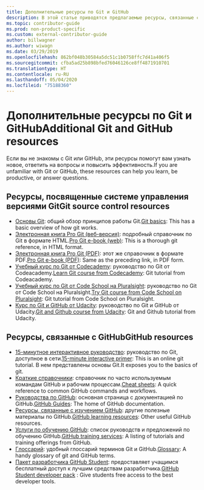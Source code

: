 ```yaml
---
title: Дополнительные ресурсы по Git и GitHub
description: В этой статье приводятся предлагаемые ресурсы, связанные с изучением Git и GitHub для участия в разработке документации на сайте docs.microsoft.com.
ms.topic: contributor-guide
ms.prod: non-product-specific
ms.custom: external-contributor-guide
author: billwagner
ms.author: wiwagn
ms.date: 03/29/2019
ms.openlocfilehash: 862bf048b30584a5dc51c1b0758ffc7d41a406f5
ms.sourcegitcommit: cfba5ad25b898bfed76046126ce8ff4871910701
ms.translationtype: HT
ms.contentlocale: ru-RU
ms.lasthandoff: 05/04/2020
ms.locfileid: "75188360"
---
```

# <a name="additional-git-and-github-resources"></a><span data-ttu-id="7ce64-103">Дополнительные ресурсы по Git и GitHub</span><span class="sxs-lookup"><span data-stu-id="7ce64-103">Additional Git and GitHub resources</span></span>

<span data-ttu-id="7ce64-104">Если вы не знакомы с Git или GitHub, эти ресурсы помогут вам узнать новое, ответить на вопросы и повысить эффективность.</span><span class="sxs-lookup"><span data-stu-id="7ce64-104">If you are unfamiliar with Git or GitHub, these resources can help you learn, be productive, or answer questions.</span></span>

## <a name="git-source-control-resources"></a><span data-ttu-id="7ce64-105">Ресурсы, посвященные системе управления версиями Git</span><span class="sxs-lookup"><span data-stu-id="7ce64-105">Git source control resources</span></span>

- <span data-ttu-id="7ce64-106">[Основы Git](https://go.microsoft.com/fwlink/?linkid=853939): общий обзор принципов работы Git.</span><span class="sxs-lookup"><span data-stu-id="7ce64-106">[Git basics](https://go.microsoft.com/fwlink/?linkid=853939): This has a basic overview of how git works.</span></span>
- <span data-ttu-id="7ce64-107">[Электронная книга Pro Git (веб-версия)](https://go.microsoft.com/fwlink/?linkid=853940): подробный справочник по Git в формате HTML.</span><span class="sxs-lookup"><span data-stu-id="7ce64-107">[Pro Git e-book (web)](https://go.microsoft.com/fwlink/?linkid=853940): This is a thorough git reference, in HTML format.</span></span>
- <span data-ttu-id="7ce64-108">[Электронная книга Pro Git (PDF)](https://progit2.s3.amazonaws.com/en/2016-03-22-f3531/progit-en.1084.pdf): этот же справочник в формате PDF.</span><span class="sxs-lookup"><span data-stu-id="7ce64-108">[Pro Git e-book (PDF)](https://progit2.s3.amazonaws.com/en/2016-03-22-f3531/progit-en.1084.pdf): Same as the preceding link, in PDF form.</span></span>
- <span data-ttu-id="7ce64-109">[Учебный курс по Git от Codecademy](https://www.codecademy.com/learn/learn-git): руководство по Git от Codeacademy.</span><span class="sxs-lookup"><span data-stu-id="7ce64-109">[Learn Git course from Codecademy](https://www.codecademy.com/learn/learn-git): Git tutorial from Codeacademy.</span></span>
- <span data-ttu-id="7ce64-110">[Учебный курс по Git от Code School на Pluralsight](https://www.pluralsight.com/courses/code-school-git-real): руководство по Git от Code School на Pluralsight.</span><span class="sxs-lookup"><span data-stu-id="7ce64-110">[Try Git course from Code School on Pluralsight](https://www.pluralsight.com/courses/code-school-git-real): Git tutorial from Code School on Pluralsight.</span></span>
- <span data-ttu-id="7ce64-111">[Курс по Git и GitHub от Udacity](https://www.udacity.com/course/how-to-use-git-and-github--ud775): руководство по Git и GitHub от Udacity.</span><span class="sxs-lookup"><span data-stu-id="7ce64-111">[Git and Github course from Udacity](https://www.udacity.com/course/how-to-use-git-and-github--ud775): Git and Github tutorial from Udacity.</span></span>

## <a name="github-resources"></a><span data-ttu-id="7ce64-112">Ресурсы, связанные с GitHub</span><span class="sxs-lookup"><span data-stu-id="7ce64-112">GitHub resources</span></span>

- <span data-ttu-id="7ce64-113">[15-минутное интерактивное руководство](https://try.github.io/): руководство по Git, доступное в сети.</span><span class="sxs-lookup"><span data-stu-id="7ce64-113">[15-minute interactive primer](https://try.github.io/): This is an online git tutorial.</span></span> <span data-ttu-id="7ce64-114">В нем представлены основы Git.</span><span class="sxs-lookup"><span data-stu-id="7ce64-114">It exposes you to the basics of git.</span></span>
- <span data-ttu-id="7ce64-115">[Краткие справочники](https://go.microsoft.com/fwlink/?linkid=853941): справочник по часто используемым командам GitHub и рабочим процессам.</span><span class="sxs-lookup"><span data-stu-id="7ce64-115">[Cheat sheets](https://go.microsoft.com/fwlink/?linkid=853941): A quick reference to common GitHub commands and workflows.</span></span>
- <span data-ttu-id="7ce64-116">[Руководства по GitHub](https://guides.github.com/): основная страница с документацией по GitHub.</span><span class="sxs-lookup"><span data-stu-id="7ce64-116">[GitHub Guides](https://guides.github.com/): The home of GitHub documentation.</span></span>
- <span data-ttu-id="7ce64-117">[Ресурсы, связанные с изучением GitHub](https://help.github.com/articles/git-and-github-learning-resources/): другие полезные материалы по GitHub.</span><span class="sxs-lookup"><span data-stu-id="7ce64-117">[GitHub learning resources](https://help.github.com/articles/git-and-github-learning-resources/): Other useful GitHub resources.</span></span>
- <span data-ttu-id="7ce64-118">[Услуги по обучению GitHub](https://services.github.com/training/): список руководств и предложений по обучению GitHub.</span><span class="sxs-lookup"><span data-stu-id="7ce64-118">[GitHub training services](https://services.github.com/training/): A listing of tutorials and training offerings from GitHub.</span></span>
- <span data-ttu-id="7ce64-119">[Глоссарий](https://help.github.com/articles/github-glossary): удобный глоссарий терминов Git и GitHub.</span><span class="sxs-lookup"><span data-stu-id="7ce64-119">[Glossary](https://help.github.com/articles/github-glossary): A handy glossary of git and GitHub terms.</span></span>
- <span data-ttu-id="7ce64-120">[Пакет разработчика GitHub Student](https://education.github.com/pack): предоставляет учащимся бесплатный доступ к лучшим средствам разработчика.</span><span class="sxs-lookup"><span data-stu-id="7ce64-120">[GitHub Student developer pack](https://education.github.com/pack) : Give students free access to the best developer tools.</span></span>
